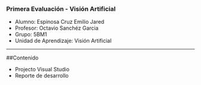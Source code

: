 ### Primera Evaluación - Visión Artificial

- Alumno: Espinosa Cruz Emilio Jared
- Profesor: Octavio Sanchéz Garcia
- Grupo: 5BM1
- Unidad de Aprendizaje: Visión Artificial

---

##Contenido

- Projecto Visual Studio
- Reporte de desarrollo